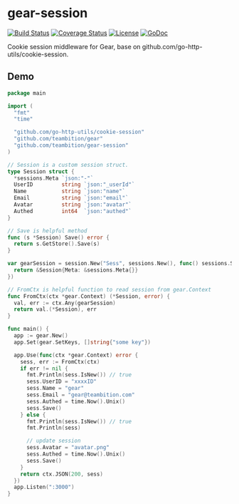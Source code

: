 # gear-session

[![Build Status](http://img.shields.io/travis/teambition/gear.svg?style=flat-square)](https://travis-ci.org/teambition/gear)
[![Coverage Status](http://img.shields.io/coveralls/teambition/gear.svg?style=flat-square)](https://coveralls.io/r/teambition/gear)
[![License](http://img.shields.io/badge/license-mit-blue.svg?style=flat-square)](https://raw.githubusercontent.com/teambition/gear/master/LICENSE)
[![GoDoc](http://img.shields.io/badge/go-documentation-blue.svg?style=flat-square)](http://godoc.org/github.com/teambition/gear)

Cookie session middleware for Gear, base on github.com/go-http-utils/cookie-session.

## Demo

```go
package main

import (
  "fmt"
  "time"

  "github.com/go-http-utils/cookie-session"
  "github.com/teambition/gear"
  "github.com/teambition/gear-session"
)

// Session is a custom session struct.
type Session struct {
  *sessions.Meta `json:"-"`
  UserID         string `json:"_userId"`
  Name           string `json:"name"`
  Email          string `json:"email"`
  Avatar         string `json:"avatar"`
  Authed         int64  `json:"authed"`
}

// Save is helpful method
func (s *Session) Save() error {
  return s.GetStore().Save(s)
}

var gearSession = session.New("Sess", sessions.New(), func() sessions.Sessions {
  return &Session{Meta: &sessions.Meta{}}
})

// FromCtx is helpful function to read session from gear.Context
func FromCtx(ctx *gear.Context) (*Session, error) {
  val, err := ctx.Any(gearSession)
  return val.(*Session), err
}

func main() {
  app := gear.New()
  app.Set(gear.SetKeys, []string{"some key"})

  app.Use(func(ctx *gear.Context) error {
    sess, err := FromCtx(ctx)
    if err != nil {
      fmt.Println(sess.IsNew()) // true
      sess.UserID = "xxxxID"
      sess.Name = "gear"
      sess.Email = "gear@teambition.com"
      sess.Authed = time.Now().Unix()
      sess.Save()
    } else {
      fmt.Println(sess.IsNew()) // true
      fmt.Println(sess)

      // update session
      sess.Avatar = "avatar.png"
      sess.Authed = time.Now().Unix()
      sess.Save()
    }
    return ctx.JSON(200, sess)
  })
  app.Listen(":3000")
}
```
